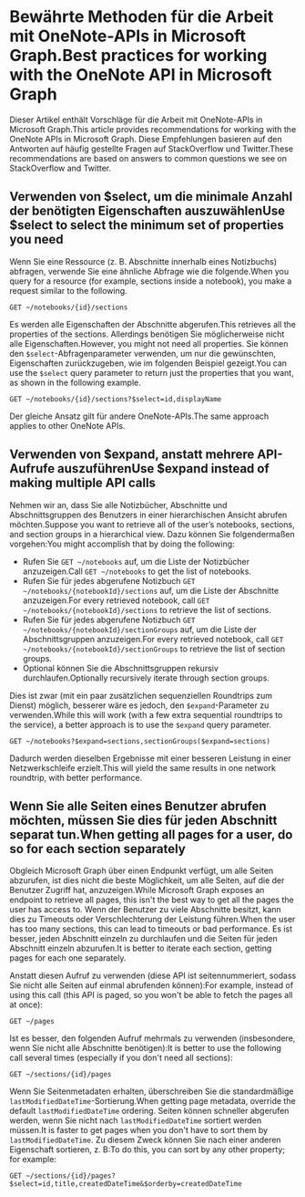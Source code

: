 # <a name="best-practices-for-working-with-the-onenote-api-in-microsoft-graph"></a><span data-ttu-id="894a3-101">Bewährte Methoden für die Arbeit mit OneNote-APIs in Microsoft Graph.</span><span class="sxs-lookup"><span data-stu-id="894a3-101">Best practices for working with the OneNote API in Microsoft Graph</span></span>

<span data-ttu-id="894a3-102">Dieser Artikel enthält Vorschläge für die Arbeit mit OneNote-APIs in Microsoft Graph.</span><span class="sxs-lookup"><span data-stu-id="894a3-102">This article provides recommendations for working with the OneNote APIs in Microsoft Graph.</span></span> <span data-ttu-id="894a3-103">Diese Empfehlungen basieren auf den Antworten auf häufig gestellte Fragen auf StackOverflow und Twitter.</span><span class="sxs-lookup"><span data-stu-id="894a3-103">These recommendations are based on answers to common questions we see on StackOverflow and Twitter.</span></span>

## <a name="use-select-to-select-the-minimum-set-of-properties-you-need"></a><span data-ttu-id="894a3-104">Verwenden von $select, um die minimale Anzahl der benötigten Eigenschaften auszuwählen</span><span class="sxs-lookup"><span data-stu-id="894a3-104">Use $select to select the minimum set of properties you need</span></span>
<span data-ttu-id="894a3-105">Wenn Sie eine Ressource (z. B. Abschnitte innerhalb eines Notizbuchs) abfragen, verwende Sie eine ähnliche Abfrage wie die folgende.</span><span class="sxs-lookup"><span data-stu-id="894a3-105">When you query for a resource (for example, sections inside a notebook), you make a request similar to the following.</span></span>

```http
GET ~/notebooks/{id}/sections
```

<span data-ttu-id="894a3-106">Es werden alle Eigenschaften der Abschnitte abgerufen.</span><span class="sxs-lookup"><span data-stu-id="894a3-106">This retrieves all the properties of the sections.</span></span> <span data-ttu-id="894a3-107">Allerdings benötigen Sie möglicherweise nicht alle Eigenschaften.</span><span class="sxs-lookup"><span data-stu-id="894a3-107">However, you might not need all properties.</span></span> <span data-ttu-id="894a3-108">Sie können den `$select`-Abfragenparameter verwenden, um nur die gewünschten, Eigenschaften zurückzugeben, wie im folgenden Beispiel gezeigt.</span><span class="sxs-lookup"><span data-stu-id="894a3-108">You can use the `$select` query parameter to return just the properties that you want, as shown in the following example.</span></span>

```http
GET ~/notebooks/{id}/sections?$select=id,displayName
```

<span data-ttu-id="894a3-109">Der gleiche Ansatz gilt für andere OneNote-APIs.</span><span class="sxs-lookup"><span data-stu-id="894a3-109">The same approach applies to other OneNote APIs.</span></span>

## <a name="use-expand-instead-of-making-multiple-api-calls"></a><span data-ttu-id="894a3-110">Verwenden von $expand, anstatt mehrere API-Aufrufe auszuführen</span><span class="sxs-lookup"><span data-stu-id="894a3-110">Use $expand instead of making multiple API calls</span></span>
<span data-ttu-id="894a3-111">Nehmen wir an, dass Sie alle Notizbücher, Abschnitte und Abschnittsgruppen des Benutzers in einer hierarchischen Ansicht abrufen möchten.</span><span class="sxs-lookup"><span data-stu-id="894a3-111">Suppose you want to retrieve all of the user’s notebooks, sections, and section groups in a hierarchical view.</span></span> <span data-ttu-id="894a3-112">Dazu können Sie folgendermaßen vorgehen:</span><span class="sxs-lookup"><span data-stu-id="894a3-112">You might accomplish that by doing the following:</span></span>

* <span data-ttu-id="894a3-113">Rufen Sie `GET ~/notebooks` auf, um die Liste der Notizbücher anzuzeigen.</span><span class="sxs-lookup"><span data-stu-id="894a3-113">Call `GET ~/notebooks` to get the list of notebooks.</span></span>
* <span data-ttu-id="894a3-114">Rufen Sie für jedes abgerufene Notizbuch `GET ~/notebooks/{notebookId}/sections` auf, um die Liste der Abschnitte anzuzeigen.</span><span class="sxs-lookup"><span data-stu-id="894a3-114">For every retrieved notebook, call `GET ~/notebooks/{notebookId}/sections` to retrieve the list of sections.</span></span>
* <span data-ttu-id="894a3-115">Rufen Sie für jedes abgerufene Notizbuch `GET ~/notebooks/{notebookId}/sectionGroups` auf, um die Liste der Abschnittsgruppen anzuzeigen.</span><span class="sxs-lookup"><span data-stu-id="894a3-115">For every retrieved notebook, call `GET ~/notebooks/{notebookId}/sectionGroups` to retrieve the list of section groups.</span></span>
* <span data-ttu-id="894a3-116">Optional können Sie die Abschnittsgruppen rekursiv durchlaufen.</span><span class="sxs-lookup"><span data-stu-id="894a3-116">Optionally recursively iterate through section groups.</span></span>

<span data-ttu-id="894a3-117">Dies ist zwar (mit ein paar zusätzlichen sequenziellen Roundtrips zum Dienst) möglich, besserer wäre es jedoch, den `$expand`-Parameter zu verwenden.</span><span class="sxs-lookup"><span data-stu-id="894a3-117">While this will work (with a few extra sequential roundtrips to the service), a better approach is to use the `$expand` query parameter.</span></span> 

```http
GET ~/notebooks?$expand=sections,sectionGroups($expand=sections)
```

<span data-ttu-id="894a3-118">Dadurch werden dieselben Ergebnisse mit einer besseren Leistung in einer Netzwerkschleife erzielt.</span><span class="sxs-lookup"><span data-stu-id="894a3-118">This will yield the same results in one network roundtrip, with better performance.</span></span>

## <a name="when-getting-all-pages-for-a-user-do-so-for-each-section-separately"></a><span data-ttu-id="894a3-119">Wenn Sie alle Seiten eines Benutzer abrufen möchten, müssen Sie dies für jeden Abschnitt separat tun.</span><span class="sxs-lookup"><span data-stu-id="894a3-119">When getting all pages for a user, do so for each section separately</span></span>

<span data-ttu-id="894a3-120">Obgleich Microsoft Graph über einen Endpunkt verfügt, um alle Seiten abzurufen, ist dies nicht die beste Möglichkeit, um alle Seiten, auf die der Benutzer Zugriff hat, anzuzeigen.</span><span class="sxs-lookup"><span data-stu-id="894a3-120">While Microsoft Graph exposes an endpoint to retrieve all pages, this isn't the best way to get all the pages the user has access to.</span></span> <span data-ttu-id="894a3-121">Wenn der Benutzer zu viele Abschnitte besitzt, kann dies zu Timeouts oder Verschlechterung der Leistung führen.</span><span class="sxs-lookup"><span data-stu-id="894a3-121">When the user has too many sections, this can lead to timeouts or bad performance.</span></span> <span data-ttu-id="894a3-122">Es ist besser, jeden Abschnitt einzeln zu durchlaufen und die Seiten für jeden Abschnitt einzeln abzurufen.</span><span class="sxs-lookup"><span data-stu-id="894a3-122">It is better to iterate each section, getting pages for each one separately.</span></span>

<span data-ttu-id="894a3-123">Anstatt diesen Aufruf zu verwenden (diese API ist seitennummeriert, sodass Sie nicht alle Seiten auf einmal abrufenden können):</span><span class="sxs-lookup"><span data-stu-id="894a3-123">For example, instead of using this call (this API is paged, so you won't be able to fetch the pages all at once):</span></span>

```http
GET ~/pages
```

<span data-ttu-id="894a3-124">Ist es besser, den folgenden Aufruf mehrmals zu verwenden (insbesondere, wenn Sie nicht alle Abschnitte benötigen):</span><span class="sxs-lookup"><span data-stu-id="894a3-124">It is better to use the following call several times (especially if you don't need all sections):</span></span>

```http
GET ~/sections/{id}/pages
```

<span data-ttu-id="894a3-125">Wenn Sie Seitenmetadaten erhalten, überschreiben Sie die standardmäßige `lastModifiedDateTime`-Sortierung.</span><span class="sxs-lookup"><span data-stu-id="894a3-125">When getting page metadata, override the default `lastModifiedDateTime` ordering.</span></span> <span data-ttu-id="894a3-126">Seiten können schneller abgerufen werden, wenn Sie nicht nach `lastModifiedDateTime` sortiert werden müssen.</span><span class="sxs-lookup"><span data-stu-id="894a3-126">It is faster to get pages when you don't have to sort them by `lastModifiedDateTime`.</span></span> <span data-ttu-id="894a3-127">Zu diesem Zweck können Sie nach einer anderen Eigenschaft sortieren, z. B:</span><span class="sxs-lookup"><span data-stu-id="894a3-127">To do this, you can sort by any other property; for example:</span></span>

```http
GET ~/sections/{id}/pages?$select=id,title,createdDateTime&$orderby=createdDateTime
```
